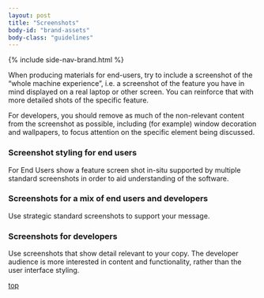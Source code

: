 ```yaml
---
layout: post
title: "Screenshots"
body-id: "brand-assets"
body-class: "guidelines"
---
```



{% include side-nav-brand.html %}

<div id="loop-guidelines" class="ten-col last-col">
<p>When producing materials for end-users, try to include a screenshot of the “whole machine experience”, i.e. a screenshot of the feature you have in mind displayed on a real laptop or other screen. You can reinforce that with more detailed shots of the specific feature.</p>
<p>For developers, you should remove as much of the non-relevant content from the screenshot as possible, including (for example) window decoration and wallpapers, to focus attention on the specific element being discussed.</p>
<p><!-- NOTE - grabs for these examples need updating --></p>
<h3>Screenshot styling for end users</h3>
<p>For End Users show a feature screen shot in-situ supported by multiple standard screenshots in order to aid understanding of the software.</p>
<h3>Screenshots for a mix of end users and developers</h3>
<p>Use strategic standard screenshots to support your message.</p>
<h3>Screenshots for developers</h3>
<p>Use screenshots that show detail relevant to your copy. The developer audience is more interested in content and functionality, rather than the user interface styling.</p>
<div class="wp-link-top clearfix"><a href="#">top</a></div>
</div>

</div>
